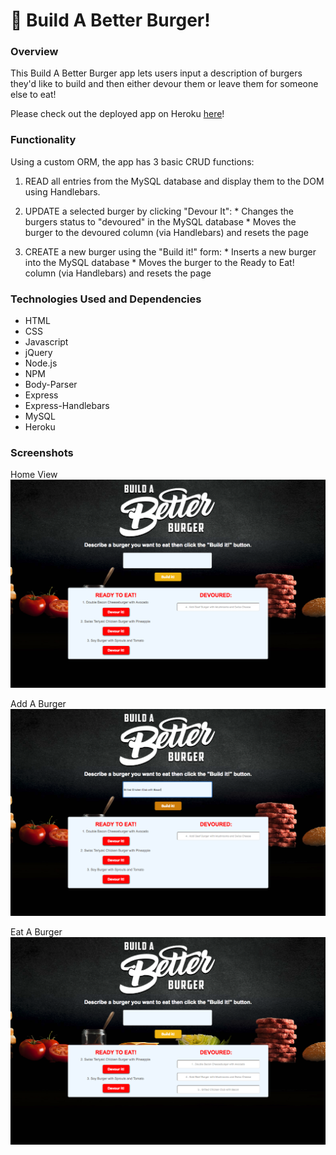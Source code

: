 # :hamburger: Build A Better Burger!

### Overview

This Build A Better Burger app lets users input a description of burgers they'd like to build and then either devour them or leave them for someone else to eat!

Please check out the deployed app on Heroku [here](https://shrouded-coast-56714.herokuapp.com/burgers)!


### Functionality

Using a custom ORM, the app has 3 basic CRUD functions:
  1. READ all entries from the MySQL database and display them to the DOM using Handlebars.

  2. UPDATE a selected burger by clicking "Devour It":
    * Changes the burgers status to "devoured" in the MySQL database
    * Moves the burger to the devoured column (via Handlebars) and resets the page

  3. CREATE a new burger using the "Build it!" form:
    * Inserts a new burger into the MySQL database
    * Moves the burger to the Ready to Eat! column (via Handlebars) and resets the page


### Technologies Used and Dependencies

* HTML
* CSS
* Javascript
* jQuery
* Node.js
* NPM
* Body-Parser
* Express
* Express-Handlebars
* MySQL
* Heroku

### Screenshots

Home View
![Full Size](/screenshots/home.png)


Add A Burger
![Mobile Size](/screenshots/add.png)


Eat A Burger
![Mobile Size](/screenshots/eat.png)

